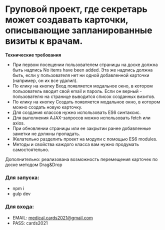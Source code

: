 # Груповой проект, где секретарь может создавать карточки, описывающие запланированные визиты к врачам.

**Технические требования**

- При первом посещении пользователем страницы на доске должна быть надпись No items have been added. Эта же надпись должна быть, если у пользователя нет ни
  одной добавленной карточки (например, он их все удалил).
- По клику на кнопку Вход появляется модальное окно, в котором пользователь вводит свой email и пароль. Если он верный - пользователю на странице выводится
  список созданных визитов.
- По клику на кнопку Создать появляется модальное окно, в котором можно создать новую карточку.
- Для создания классов нужно использовать ES6 синтаксис.
- Для выполнения AJAX-запросов можно использовать fetch или axios.
- При обновлении страницы или ее закрытии ранее добавленные заметки не должны пропадать.
- Желательно разделить проект на модули с помощью ES6 modules.
- Методы и свойства каждого класса вам нужно продумать самостоятельно.

Дополнительно: реализована возможность перемещения карточек по доске методом Drag&Drop

### Для запуска:

- npm i
- gulp dev

### Для входа:

- EMAIL: medical.cards2021@gmail.com
- PASS: cards2021
